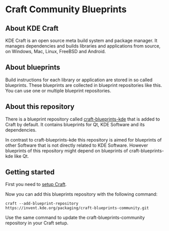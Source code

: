 <!--
    SPDX-License-Identifier: CC0-1.0
    SPDX-FileCopyrightText: none
-->

# Craft Community Blueprints

## About KDE Craft
KDE Craft is an open source meta build system and package manager. It manages dependencies and builds libraries and applications from source, on Windows, Mac, Linux, FreeBSD and Android.

## About blueprints
Build instructions for each library or application are stored in so called blueprints. These blueprints are collected in blueprint repositories like this. You can use one or multiple blueprint repositories.

## About this repository
There is a blueprint repository called [craft-blueprints-kde](https://invent.kde.org/packaging/craft-blueprints-kde) that is added to Craft by default. It contains blueprints for Qt, KDE Software and its dependencies.

In contrast to craft-blueprints-kde this repository is aimed for blueprints of other Software that is not directly related to KDE Software. However blueprints of this repository might depend on blueprints of craft-blueprints-kde like Qt.

## Getting started

First you need to [setup Craft](https://community.kde.org/Craft).

Now you can add this blueprints repository with the following command:

```craft --add-blueprint-repository https://invent.kde.org/packaging/craft-blueprints-community.git```

Use the same command to update the craft-blueprints-community repository in your Craft setup.

